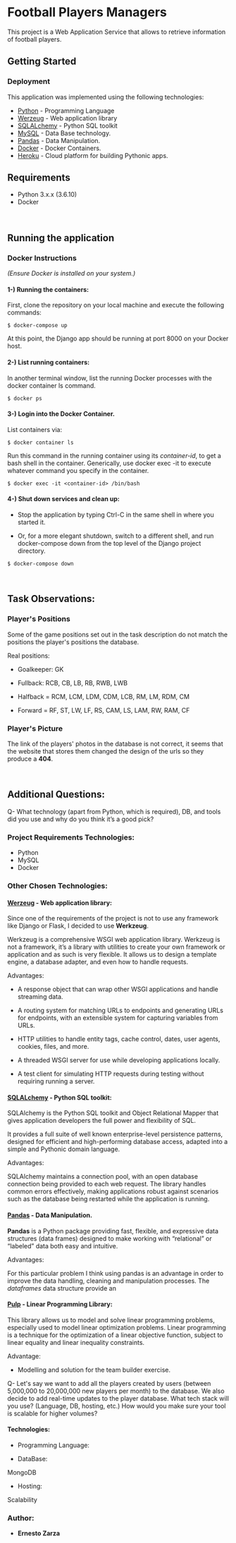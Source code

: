 # Football Players Managers

This project is a  Web Application Service that allows to retrieve information of football players.


## Getting Started

### Deployment

This application was implemented using the following technologies:

* [Python](https://www.python.org/) - Programming Language
* [Werzeug](https://werkzeug.palletsprojects.com/) - Web application library
* [SQLALchemy](https://www.sqlalchemy.org/) - Python SQL toolkit
* [MySQL](https://www.mysql.com/) - Data Base technology.
* [Pandas](https://pandas.pydata.org/) - Data Manipulation.
* [Docker](https://www.docker.com/) - Docker Containers.
* [Heroku](https://www.heroku.com/) - Cloud platform for building Pythonic apps.


## Requirements

* Python 3.x.x (3.6.10)
* Docker

<br/>

## Running the application 

### Docker Instructions

*(Ensure Docker is installed on your system.)*

#### 1-) Running the containers:

First, clone the repository on your local machine and execute the following commands:

```
$ docker-compose up
```

At this point, the Django app should be running at port 8000 on your Docker host.


#### 2-) List running containers:

In another terminal window, list the running Docker processes with the docker container ls command.

```
$ docker ps
```


#### 3-) Login into the Docker Container.

List containers via:

```
$ docker container ls
```

Run this command in the running container using its *container-id*, to get a bash shell in the container. 
Generically, use docker exec -it <container name> <command> to execute whatever command you specify in the container.

```
$ docker exec -it <container-id> /bin/bash
```


#### 4-) Shut down services and clean up:

- Stop the application by typing Ctrl-C in the same shell in where you started it.

- Or, for a more elegant shutdown, switch to a different shell, and run docker-compose down from the top level of the Django project directory.

```
$ docker-compose down
```
<br/>


## Task Observations:

### Player's Positions

Some of the game positions set out in the task description do not match the positions the player's positions the database.

Real positions:

* Goalkeeper: GK

* Fullback: RCB, CB, LB, RB, RWB, LWB

* Halfback = RCM, LCM, LDM, CDM, LCB, RM, LM, RDM, CM

* Forward = RF, ST, LW, LF, RS, CAM, LS, LAM, RW, RAM, CF

### Player's Picture

The link of the players' photos in the database is not correct, it seems that the website that stores them changed the design of the urls so they produce a **404**.

<br/>

## Additional Questions:

Q- What technology (apart from Python, which is required), DB, and tools did you use
and why do you think it’s a good pick?

### Project Requirements Technologies:

- Python  
- MySQL 
- Docker

### Other Chosen Technologies:

#### [Werzeug](https://werkzeug.palletsprojects.com/) - Web application library:

Since one of the requirements of the project is not to use any framework like Django or Flask, I decided to use **Werkzeug**.

Werkzeug is a comprehensive WSGI web application library. Werkzeug is not a framework, it’s a library with utilities to create your own framework or application and as such is very flexible.  It allows us to design a template engine, a database adapter, and even how to handle requests.

Advantages:

- A response object that can wrap other WSGI applications and handle streaming data.

- A routing system for matching URLs to endpoints and generating URLs for endpoints, with an extensible system for capturing variables from URLs.

- HTTP utilities to handle entity tags, cache control, dates, user agents, cookies, files, and more.

- A threaded WSGI server for use while developing applications locally.

- A test client for simulating HTTP requests during testing without requiring running a server.

#### [SQLALchemy](https://www.sqlalchemy.org/) - Python SQL toolkit:

SQLAlchemy is the Python SQL toolkit and Object Relational Mapper that gives application developers the full power and flexibility of SQL.

It provides a full suite of well known enterprise-level persistence patterns, designed for efficient and high-performing database access, adapted into a simple and Pythonic domain language.

Advantages:

SQLAlchemy maintains a connection pool, with an open database connection being provided to each web request. The library handles common errors effectively, making applications robust against scenarios such as the database being restarted while the application is running.



#### [Pandas](https://pandas.pydata.org/) - Data Manipulation.

**Pandas** is a Python package providing fast, flexible, and expressive data structures (data frames) designed to make working with “relational” or “labeled” data both easy and intuitive.

Advantages:

For this particular problem I think using pandas is an advantage in order to improve the data handling, cleaning and manipulation processes. The *dataframes* data structure provide an


#### [Pulp](https://pypi.org/project/PuLP/) - Linear Programming Library:

This library allows us to model and solve linear programming problems, especially used to model linear optimization problems. Linear programming is a technique for the optimization of a linear objective function, subject to linear equality and linear inequality constraints. 

Advantage:

- Modelling and solution for the team builder exercise.


Q- Let's say we want to add all the players created by users (between 5,000,000 to
20,000,000 new players per month) to the database. We also decide to add real-time
updates to the player database. What tech stack will you use? (Language, DB,
hosting, etc.) How would you make sure your tool is scalable for higher volumes?

#### Technologies: 

* Programming Language:

* DataBase:

MongoDB

* Hosting:

Scalability




### Author:

* **Ernesto Zarza**